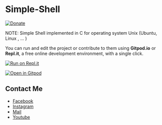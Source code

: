 # Simple-Shell
[![Donate](https://img.shields.io/badge/Donate-PayPal-green.svg)](https://www.paypal.me/conganhhcmus/1)


NOTE: Simple Shell implemented in C for operating system Unix (Ubuntu, Linux , ... )

You can run and edit the project or contribute to them using __Gitpod.io__ or __Repl.it__, a free online development environment, with a single click.

[![Run on Repl.it](https://repl.it/badge/github/conganhhcmus/C-SimpleShell)](https://repl.it/github/conganhhcmus/C-SimpleShell)

[![Open in Gitpod](https://gitpod.io/button/open-in-gitpod.svg)](https://gitpod.io/#https://github.com/conganhhcmus/C-SimpleShell/)


## Contact Me
- [Facebook](https://www.facebook.com/conganhhcmus)
- [Instagram](https://www.instagram.com/conganhhcmus)
- [Mail](mailto:conganhhcmus@gmail.com)
- [Youtube](https://www.youtube.com/channel/UCExh5J_fK931tesMCry6_pw?view_as=subscriber)

